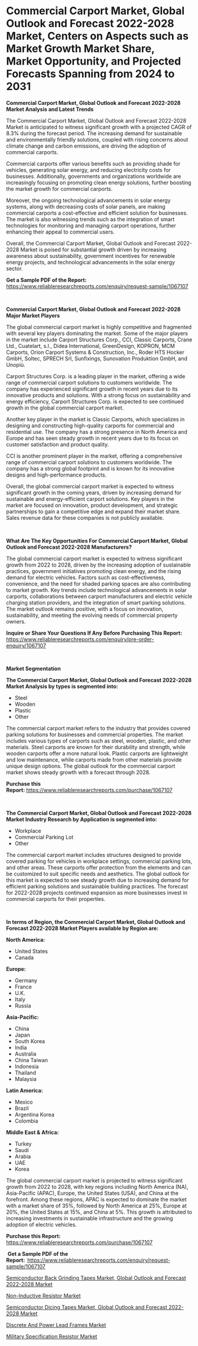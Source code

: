 <p><h1>Commercial Carport Market, Global Outlook and Forecast 2022-2028 Market, Centers on Aspects such as Market Growth Market Share, Market Opportunity, and Projected Forecasts Spanning from 2024 to 2031</h1></p><p><strong>Commercial Carport Market, Global Outlook and Forecast 2022-2028 Market Analysis and Latest Trends</strong></p>
<p><p>The Commercial Carport Market, Global Outlook and Forecast 2022-2028 Market is anticipated to witness significant growth with a projected CAGR of 8.3% during the forecast period. The increasing demand for sustainable and environmentally friendly solutions, coupled with rising concerns about climate change and carbon emissions, are driving the adoption of commercial carports. </p><p>Commercial carports offer various benefits such as providing shade for vehicles, generating solar energy, and reducing electricity costs for businesses. Additionally, governments and organizations worldwide are increasingly focusing on promoting clean energy solutions, further boosting the market growth for commercial carports.</p><p>Moreover, the ongoing technological advancements in solar energy systems, along with decreasing costs of solar panels, are making commercial carports a cost-effective and efficient solution for businesses. The market is also witnessing trends such as the integration of smart technologies for monitoring and managing carport operations, further enhancing their appeal to commercial users.</p><p>Overall, the Commercial Carport Market, Global Outlook and Forecast 2022-2028 Market is poised for substantial growth driven by increasing awareness about sustainability, government incentives for renewable energy projects, and technological advancements in the solar energy sector.</p></p>
<p><strong>Get a Sample PDF of the Report:&nbsp;</strong> <a href="https://www.reliableresearchreports.com/enquiry/request-sample/1067107">https://www.reliableresearchreports.com/enquiry/request-sample/1067107</a></p>
<p>&nbsp;</p>
<p><strong>Commercial Carport Market, Global Outlook and Forecast 2022-2028 Major Market Players</strong></p>
<p><p>The global commercial carport market is highly competitive and fragmented with several key players dominating the market. Some of the major players in the market include Carport Structures Corp., CCI, Classic Carports, Crane Ltd., Cuatelart, s.l., Didea International, GreenDesign, KOPRON, MCM Carports, Orion Carport Systems & Construction, Inc., Roder HTS Hocker GmbH, Soltec, SPRECH Srl, Sunfixings, Sunovation Produktion GmbH, and Unopiù.</p><p>Carport Structures Corp. is a leading player in the market, offering a wide range of commercial carport solutions to customers worldwide. The company has experienced significant growth in recent years due to its innovative products and solutions. With a strong focus on sustainability and energy efficiency, Carport Structures Corp. is expected to see continued growth in the global commercial carport market.</p><p>Another key player in the market is Classic Carports, which specializes in designing and constructing high-quality carports for commercial and residential use. The company has a strong presence in North America and Europe and has seen steady growth in recent years due to its focus on customer satisfaction and product quality.</p><p>CCI is another prominent player in the market, offering a comprehensive range of commercial carport solutions to customers worldwide. The company has a strong global footprint and is known for its innovative designs and high-performance products.</p><p>Overall, the global commercial carport market is expected to witness significant growth in the coming years, driven by increasing demand for sustainable and energy-efficient carport solutions. Key players in the market are focused on innovation, product development, and strategic partnerships to gain a competitive edge and expand their market share. Sales revenue data for these companies is not publicly available.</p></p>
<p>&nbsp;</p>
<p><strong>What Are The Key Opportunities For Commercial Carport Market, Global Outlook and Forecast 2022-2028 Manufacturers?</strong></p>
<p><p>The global commercial carport market is expected to witness significant growth from 2022 to 2028, driven by the increasing adoption of sustainable practices, government initiatives promoting clean energy, and the rising demand for electric vehicles. Factors such as cost-effectiveness, convenience, and the need for shaded parking spaces are also contributing to market growth. Key trends include technological advancements in solar carports, collaborations between carport manufacturers and electric vehicle charging station providers, and the integration of smart parking solutions. The market outlook remains positive, with a focus on innovation, sustainability, and meeting the evolving needs of commercial property owners.</p></p>
<p><strong>Inquire or Share Your Questions If Any Before Purchasing This Report:</strong> <a href="https://www.reliableresearchreports.com/enquiry/pre-order-enquiry/1067107">https://www.reliableresearchreports.com/enquiry/pre-order-enquiry/1067107</a></p>
<p>&nbsp;</p>
<p><strong>Market Segmentation</strong></p>
<p><strong>The Commercial Carport Market, Global Outlook and Forecast 2022-2028 Market Analysis by types is segmented into:</strong></p>
<p><ul><li>Steel</li><li>Wooden</li><li>Plastic</li><li>Other</li></ul></p>
<p><p>The commercial carport market refers to the industry that provides covered parking solutions for businesses and commercial properties. The market includes various types of carports such as steel, wooden, plastic, and other materials. Steel carports are known for their durability and strength, while wooden carports offer a more natural look. Plastic carports are lightweight and low maintenance, while carports made from other materials provide unique design options. The global outlook for the commercial carport market shows steady growth with a forecast through 2028.</p></p>
<p><strong>Purchase this Report:&nbsp;</strong><a href="https://www.reliableresearchreports.com/purchase/1067107">https://www.reliableresearchreports.com/purchase/1067107</a></p>
<p>&nbsp;</p>
<p><strong>The Commercial Carport Market, Global Outlook and Forecast 2022-2028 Market Industry Research by Application is segmented into:</strong></p>
<p><ul><li>Workplace</li><li>Commercial Parking Lot</li><li>Other</li></ul></p>
<p><p>The commercial carport market includes structures designed to provide covered parking for vehicles in workplace settings, commercial parking lots, and other areas. These carports offer protection from the elements and can be customized to suit specific needs and aesthetics. The global outlook for this market is expected to see steady growth due to increasing demand for efficient parking solutions and sustainable building practices. The forecast for 2022-2028 projects continued expansion as more businesses invest in commercial carports for their properties.</p></p>
<p>&nbsp;</p>
<p><strong>In terms of Region, the Commercial Carport Market, Global Outlook and Forecast 2022-2028 Market Players available by Region are:</strong></p>
<p>
    <p> <strong> North America: </strong>
        <ul>
            <li>United States</li>
            <li>Canada</li>
        </ul>
        </p> 
    <p> <strong> Europe: </strong>
        <ul>
            <li>Germany</li>
            <li>France</li>
            <li>U.K.</li>
            <li>Italy</li>
            <li>Russia</li>
        </ul>
        </p> 
    <p> <strong> Asia-Pacific: </strong>
        <ul>
            <li>China</li>
            <li>Japan</li>
            <li>South Korea</li>
            <li>India</li>
            <li>Australia</li>
            <li>China Taiwan</li>
            <li>Indonesia</li>
            <li>Thailand</li>
            <li>Malaysia</li>
        </ul>
        </p> 
    <p> <strong> Latin America: </strong>
        <ul>
            <li>Mexico</li>
            <li>Brazil</li>
            <li>Argentina Korea</li>
            <li>Colombia</li>
        </ul>
        </p> 
    <p> <strong> Middle East & Africa: </strong>
        <ul>
            <li>Turkey</li>
            <li>Saudi</li>
            <li>Arabia</li>
            <li>UAE</li>
            <li>Korea</li>
        </ul>
    </p>
    </p>
<p><p>The global commercial carport market is projected to witness significant growth from 2022 to 2028, with key regions including North America (NA), Asia-Pacific (APAC), Europe, the United States (USA), and China at the forefront. Among these regions, APAC is expected to dominate the market with a market share of 35%, followed by North America at 25%, Europe at 20%, the United States at 15%, and China at 5%. This growth is attributed to increasing investments in sustainable infrastructure and the growing adoption of electric vehicles.</p></p>
<p><strong>Purchase this Report: </strong><a href="https://www.reliableresearchreports.com/purchase/1067107">https://www.reliableresearchreports.com/purchase/1067107</a></p>
<p>&nbsp;<strong>Get a Sample PDF of the Report:&nbsp;&nbsp;</strong><a href="https://www.reliableresearchreports.com/enquiry/request-sample/1067107">https://www.reliableresearchreports.com/enquiry/request-sample/1067107</a></p>
<p><strong></strong></p>
<p><p><a href="https://github.com/mbisetmhermsr/Market-Research-Report-List-1/blob/main/semiconductor-back-grinding-tapes-market-global-outlook-and-forecast-2022-2028-market.md">Semiconductor Back Grinding Tapes Market, Global Outlook and Forecast 2022-2028 Market</a></p><p><a href="https://medium.com/@shanelerde/analyzing-non-inductive-resistor-market-global-industry-perspective-and-forecast-2024-to-2031-705e2a4bddb4">Non-Inductive Resistor Market</a></p><p><a href="https://github.com/brentleyjimmiealvaradoz4l1rea/Market-Research-Report-List-1/blob/main/semiconductor-dicing-tapes-market-global-outlook-and-forecast-2022-2028-market.md">Semiconductor Dicing Tapes Market, Global Outlook and Forecast 2022-2028 Market</a></p><p><a href="https://medium.com/@shanelerde/discrete-and-power-lead-frames-nbsp-market-focuses-on-market-share-size-and-projected-forecast-2b2a7278d35a">Discrete And Power Lead Frames Market</a></p><p><a href="https://medium.com/@shanelerde/military-specification-resistor-market-size-cagr-trends-2024-2030-23dfc6769b59">Military Specification Resistor Market</a></p></p>